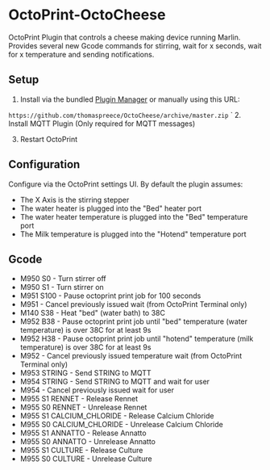 # OctoPrint-OctoCheese

OctoPrint Plugin that controls a cheese making device running Marlin. Provides several new Gcode commands for stirring, wait for x seconds, wait for x temperature and sending notifications.

## Setup

1. Install via the bundled [Plugin Manager](https://github.com/foosel/OctoPrint/wiki/Plugin:-Plugin-Manager)
or manually using this URL:

  `https://github.com/thomaspreece/OctoCheese/archive/master.zip`
`
2. Install MQTT Plugin (Only required for MQTT messages)

3. Restart OctoPrint

## Configuration

Configure via the OctoPrint settings UI. By default the plugin assumes:
- The X Axis is the stirring stepper 
- The water heater is plugged into the "Bed" heater port
- The water heater temperature is plugged into the "Bed" temperature port 
- The Milk temperature is plugged into the "Hotend" temperature port

## Gcode

- M950 S0                   - Turn stirrer off
- M950 S1                   - Turn stirrer on
- M951 S100                 - Pause octoprint print job for 100 seconds
- M951                      - Cancel previously issued wait (from OctoPrint Terminal only)
- M140 S38                  - Heat "bed" (water bath) to 38C
- M952 B38                  - Pause octoprint print job until "bed" temperature (water temperature) is over 38C for at least 9s
- M952 H38                  - Pause octoprint print job until "hotend" temperature (milk temperature) is over 38C for at least 9s
- M952                      - Cancel previously issued temperature wait (from OctoPrint Terminal only)
- M953 STRING               - Send STRING to MQTT
- M954 STRING               - Send STRING to MQTT and wait for user
- M954                      - Cancel previously issued wait for user
- M955 S1 RENNET            - Release Rennet
- M955 S0 RENNET            - Unrelease Rennet
- M955 S1 CALCIUM_CHLORIDE  - Release Calcium Chloride
- M955 S0 CALCIUM_CHLORIDE  - Unrelease Calcium Chloride
- M955 S1 ANNATTO           - Release Annatto
- M955 S0 ANNATTO           - Unrelease Annatto
- M955 S1 CULTURE           - Release Culture
- M955 S0 CULTURE           - Unrelease Culture
